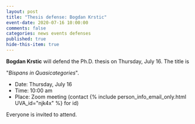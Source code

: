 ```yaml
---
layout: post
title: "Thesis defense: Bogdan Krstic"
event-date: 2020-07-16 10:00:00
comments: false
categories: news events defenses
published: true
hide-this-item: true
---
```


**Bogdan Krstic** will defend the Ph.D. thesis on Thursday, July 16.
The title is

"_Bispans in Quasicategories_".

- Date: Thursday, July 16
- Time: 10:00 am 
- Place: Zoom meeting (contact {% include person_info_email_only.html UVA_id="njk4x" %} for id)

Everyone is invited to attend.
